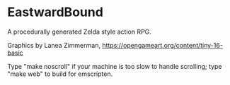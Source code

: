 # EastwardBound
A procedurally generated Zelda style action RPG.

Graphics by Lanea Zimmerman, https://opengameart.org/content/tiny-16-basic


Type "make noscroll" if your machine is too slow to handle scrolling; type "make web" to build for emscripten.
